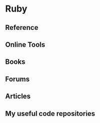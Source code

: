 # Ruby

## Reference

## Online Tools

## Books

## Forums

## Articles

## My useful code repositories
